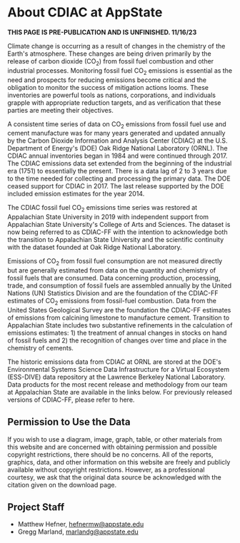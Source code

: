 # About CDIAC at AppState

**THIS PAGE IS PRE-PUBLICATION AND IS UNFINISHED. 11/16/23**

Climate change is occurring as a result of changes in the chemistry of the Earth's atmosphere. These changes are being driven primarily by the release of carbon dioxide ($\mathrm{CO}_2$) from fossil fuel combustion and other industrial processes. Monitoring fossil fuel $\mathrm{CO}_2$ emissions is essential as the need and prospects for reducing emissions become critical and the obligation to monitor the success of mitigation actions looms. These inventories are powerful tools as nations, corporations, and individuals grapple with appropriate reduction targets, and as verification that these parties are meeting their objectives.

A consistent time series of data on $\mathrm{CO}_2$ emissions from fossil fuel use and cement manufacture was for many years generated and updated annually by the Carbon Dioxide Information and Analysis Center (CDIAC) at the U.S. Department of Energy's (DOE) Oak Ridge National Laboratory (ORNL). The CDIAC annual inventories began in 1984 and were continued through 2017. The CDIAC emissions data set extended from the beginning of the industrial era (1751) to essentially the present.  There is a data lag of 2 to 3 years due to the time needed for collecting and processing the primary data. The DOE ceased support for CDIAC in 2017. The last release supported by the DOE included emission estimates for the year 2014. 

The CDIAC fossil fuel $\mathrm{CO}_2$ emissions time series was restored at Appalachian State University in 2019 with independent support from Appalachian State University's College of Arts and Sciences. The dataset is now being referred to as CDIAC-FF with the intention to acknowledge both the transition to Appalachian State University and the scientific continuity with the dataset founded at Oak Ridge National Laboratory.  

Emissions of $\mathrm{CO}_2$ from fossil fuel consumption are not measured directly but are generally estimated from data on the quantity and chemistry of fossil fuels that are consumed. Data concerning production, processing, trade, and consumption of fossil fuels are assembled annually by the United Nations (UN) Statistics Division and are the foundation of the CDIAC-FF estimates of $\mathrm{CO}_2$ emissions from fossil-fuel combustion.  Data from the United States Geological Survey are the foundation the CDIAC-FF estimates of emissions from calcining limestone to manufacture cement.  Transition to Appalachian State includes two substantive refinements in the calculation of emissions estimates:  1) the treatment of annual changes in stocks on hand of fossil fuels and 2) the recognition of changes over time and place in the chemistry of cements. 

The historic emissions data from CDIAC at ORNL are stored at the DOE's Environmental Systems Science Data Infrastructure for a Virtual Ecosystem (ESS-DIVE) data repository at the Lawrence Berkeley National Laboratory.  Data products for the most recent release and methodology from our team at Appalachian State are available in the links below. For previously released versions of CDIAC-FF, please refer to here.

## Permission to Use the Data

If you wish to use a diagram, image, graph, table, or other materials from this website and are concerned with obtaining permission and possible copyright restrictions, there should be no concerns. All of the reports, graphics, data, and other information on this website are freely and publicly available without copyright restrictions. However, as a professional courtesy, we ask that the original data source be acknowledged with the citation given on the download page.

## Project Staff

- Matthew Hefner, hefnermw@appstate.edu
- Gregg Marland, marlandg@appstate.edu
